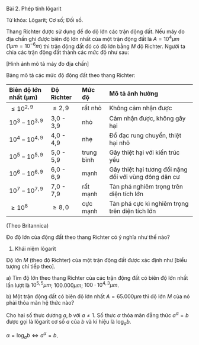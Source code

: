 Bài 2. Phép tính lôgarit

Từ khóa: Lôgarit; Cơ số; Đối số.

Thang Richter được sử dụng để đo độ lớn các trận động đất. Nếu máy đo địa chấn ghi được biên độ lớn nhất của một trận động đất là $A = 10^4 \mu m$ ($1 \mu m = 10^{-6} m$) thì trận động đất đó có độ lớn bằng $M$ độ Richter. Người ta chia các trận động đất thành các mức độ như sau:

[Hình ảnh mô tả máy đo địa chấn]

Bảng mô tả các mức độ động đất theo thang Richter:

| Biên độ lớn nhất (μm) | Độ Richter | Mức độ | Mô tả ảnh hưởng |
|:----------------------|:-----------|:-------|:----------------|
| $\leq 10^{2,9}$ | $\leq 2,9$ | rất nhỏ | Không cảm nhận được |
| $10^3 - 10^{3,9}$ | 3,0 - 3,9 | nhỏ | Cảm nhận được, không gây hại |
| $10^4 - 10^{4,9}$ | 4,0 - 4,9 | nhẹ | Đồ đạc rung chuyển, thiệt hại nhỏ |
| $10^5 - 10^{5,9}$ | 5,0 - 5,9 | trung bình | Gây thiệt hại với kiến trúc yếu |
| $10^6 - 10^{6,9}$ | 6,0 - 6,9 | mạnh | Gây thiệt hại tương đối nặng đối với vùng đông dân cư |
| $10^7 - 10^{7,9}$ | 7,0 - 7,9 | rất mạnh | Tàn phá nghiêm trọng trên diện tích lớn |
| $\geq 10^8$ | $\geq 8,0$ | cực mạnh | Tàn phá cực kì nghiêm trọng trên diện tích lớn |

(Theo Britannica)

Đo độ lớn của động đất theo thang Richter có ý nghĩa như thế nào?

1. Khái niệm lôgarit

Độ lớn $M$ (theo độ Richter) của một trận động đất được xác định như [biểu tượng chỉ tiếp theo].

a) Tìm độ lớn theo thang Richter của các trận động đất có biên độ lớn nhất lần lượt là $10^{5,5} \mu m$; $100.000 \mu m$; $100 \cdot 10^{4,3} \mu m$.

b) Một trận động đất có biên độ lớn nhất $A = 65.000 \mu m$ thì độ lớn $M$ của nó phải thỏa mãn hệ thức nào?

Cho hai số thực dương $a, b$ với $a \neq 1$. Số thực $\alpha$ thỏa mãn đẳng thức $a^\alpha = b$ được gọi là lôgarit cơ số $a$ của $b$ và kí hiệu là $\log_a b$.

$\alpha = \log_a b \Leftrightarrow a^\alpha = b$.